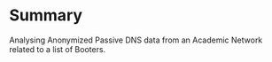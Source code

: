 # Summary
Analysing Anonymized Passive DNS data from an Academic Network related to a list of Booters.
